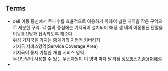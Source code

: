 ## Terms
 * cell
   이동 통신에서 주파수를 효율적으로 이용하기 위하여 넓은 지역을 작은 구역으로 세분한 구역. 각 셀의 중심에는 기지국이 설치되어 해당 셀 내의 이동통신 단말을 이동통신망과 접속되도록 해준다  
   위성 기지국을 가지는 중계기의 지형적 커버리지  
   기지국 서비스영역(Service Coverage Area)  
   기지국이 통제 가능한 개별 서비스 영역  
   무선단말이 사용할 수 있는 무선자원이 이 영역 마다 달라짐
   [정보통신기술용어해설](http://www.ktword.co.kr/test/view/view.php?m_temp1=2161&id=384)
 * 
